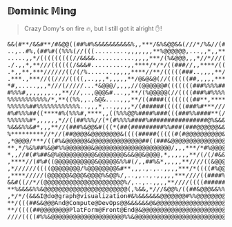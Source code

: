 ## 𝔻𝕠𝕞𝕚𝕟𝕚𝕔 𝕄𝕚𝕟𝕘 

> Crazy Domy's on fire 🔥, but I still got it alright ✋!

<pre id="panda">
&&(#**/&&#**/#&@@((##%#%&&&&&&&&&&%,,***/&%&@@&&(///*/%&//(#%#%&
..,..#%,(##%#((%%%(//(((.........,,,,,,,**%@@@@@@,...,,*,,**//((
.....,,*/(((((((((//&&&&...........,,,,***/(%&@@@,,,*//*///(////
./.,,*,**///((((((/&&&#..........,,****/*/*/((###//,,****/((((((
.*,,**,***//////((/(/%.......,,,,,****//**/(((((###..,,,,**//(((
.***.,***//((////((((,..,,,*,,,,,**/@&@&@(//((((((##,,,,,****/*/
*#,.....,,,*///(/////...*&@@@/,,,,//(@@@@@@#(((((((###%%%%##%#%%
#%%%#,,,,,,,.,,**///,..,@@@&#...,,**/(%@@@@@(//((((###%#%%%%%%%#
%%%%%%%%%%%/*,**((%%,,.,&@&....,,,**/((####((((((((##**,****///#
%%%%%%##%%%%%%%%%%%%..,,,*,..,,,,,*/(######((((((###%#***//////(
#%#%%%##((****#%(%%%#,****,,((%%%@@%####%###(((###%%####**(/(#%&
%%%%%%#*,,,,,,*//((##%%%//(*(#%%%%####%################@%&&&&&&&
%&&&%%&#*,,,**//(###%&@@&#(((*(##(#########%%###(###@@@@@@&&&&&&
%*********//*//(##@@@@&@@@@@@@@&((((#####(((((#(#@@@@@@@@@@&&&&&
,*@@@@/***/((#%&@@@@@@&@@@@@@@@@@@@@@##((###&@@@@@@@@@@@@@@@@&&&
**,*/%&%##%&@#%%@@@@@@@&@@@@@@@@@@@@@@@@@@@@@/,,,***/*#%@@@@@@((
*,,//#(#%##&@%@@@@@@@@@@&@@@@@@@&&&@@&@@@@,*,,,,,,**/(/(/#&&@@@@
,****//(#%#((@@@@@@@@@@@&@@@@@&%%#(/,,##%&*,,,,,**////((&@@@@@@@
,*//////((((@@@@@@@@/%@@@@@@@@&#**,,,.,.,..,,,,***/*((((#%@@@&@@
,****/////(@@@@@@&@@@&@@@@%&@@%/,..,,..,.,,,,,***////((####%%@@@
&&#((//*/(@@@@@@@@@@@@@@@@@@@@@@%/,..,..,,,,**////((((#######@@@
**%&&&&%%&@@@@@@@@@@@@@@@@@@@@@@@(,%&&,*///&@@%/((##&@@@&&%%&@@@
,*/*/(&&&I@do@graph@visualization#&%&&&&&&@@@@@@@#%%@@@@@@@@@@@@
**/(((##&&@@@And@Compute@DevOps@@&&&&&&@&@@@@@@@@@@@@@@@@@@@@@@@
**/((((##@@@@@@@@PlatForm@Front@End@&@@@@@@@@@@@@@@@@@@@@@@@@@@@
////((((#%%&@@@@@@@@@@@@@@@@@@@@%%&@@@@@@@@@@@@@@@@@@@@@@@@@@@@@
</pre>
